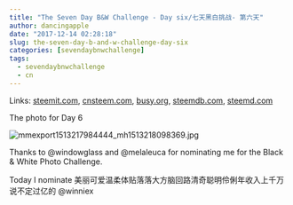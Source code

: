 ```yaml
---
title: "The Seven Day B&W Challenge - Day six/七天黑白挑战- 第六天"
author: dancingapple
date: "2017-12-14 02:28:18"
slug: the-seven-day-b-and-w-challenge-day-six
categories: [sevendaybnwchallenge]
tags: 
  - sevendaybnwchallenge
  - cn
---
```


Links: [steemit.com](https://steemit.com/sevendaybnwchallenge/@dancingapple/the-seven-day-b-and-w-challenge-day-six), [cnsteem.com](https://cnsteem.com/sevendaybnwchallenge/@dancingapple/the-seven-day-b-and-w-challenge-day-six), [busy.org](https://busy.org/sevendaybnwchallenge/@dancingapple/the-seven-day-b-and-w-challenge-day-six), [steemdb.com](https://steemdb.com/sevendaybnwchallenge/@dancingapple/the-seven-day-b-and-w-challenge-day-six), [steemd.com](https://steemd.com/sevendaybnwchallenge/@dancingapple/the-seven-day-b-and-w-challenge-day-six)

The photo for Day 6

![mmexport1513217984444_mh1513218098369.jpg](https://steemitimages.com/DQmdKtBHdZ3zYEwRu93CE89n7MRwPuF7pP3GLAdgNYRaFzF/mmexport1513217984444_mh1513218098369.jpg)

Thanks to @windowglass and @melaleuca for nominating me for the Black & White Photo Challenge.

Today I nominate 美丽可爱温柔体贴落落大方脑回路清奇聪明伶俐年收入上千万说不定过亿的 @winniex
